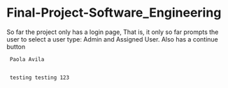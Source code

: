 # Final-Project-Software_Engineering

So far the project only has a login page,
    That is, it only so far prompts the user to select a user type: Admin and Assigned User.
     Also has a continue button 

     Paola Avila


     testing testing 123
     